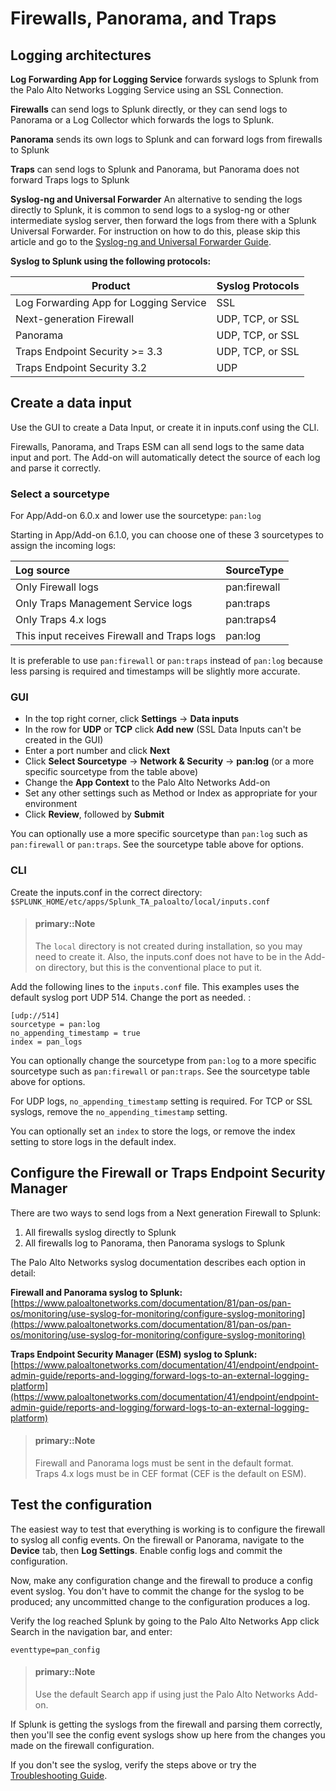 # Firewalls, Panorama, and Traps

## Logging architectures

**Log Forwarding App for Logging Service** forwards syslogs to Splunk from the Palo Alto Networks Logging Service using an SSL Connection.

**Firewalls** can send logs to Splunk directly, or they can send logs to Panorama or a Log Collector which forwards the logs to Splunk.

**Panorama** sends its own logs to Splunk and can forward logs from firewalls to Splunk

**Traps** can send logs to Splunk and Panorama, but Panorama does not forward Traps logs to Splunk

**Syslog-ng and Universal Forwarder** An alternative to sending the logs directly to Splunk, it is common to send logs to a syslog-ng or other intermediate syslog server, then forward the logs from there with a Splunk Universal Forwarder. For instruction on how to do this, please skip this article and go to the [Syslog-ng and Universal Forwarder Guide](universal-forwarder.md).

**Syslog to Splunk using the following protocols:**

| Product | Syslog Protocols |
| --- | --- |
| Log Forwarding App for Logging Service | SSL |
| Next-generation Firewall | UDP, TCP, or SSL |
| Panorama | UDP, TCP, or SSL |
| Traps Endpoint Security &gt;= 3.3 | UDP, TCP, or SSL |
| Traps Endpoint Security 3.2 | UDP |

## Create a data input

Use the GUI to create a Data Input, or create it in inputs.conf using the CLI.

Firewalls, Panorama, and Traps ESM can all send logs to the same data input and port. The Add-on will automatically detect the source of each log and parse it correctly.

### Select a sourcetype

For App/Add-on 6.0.x and lower use the sourcetype: `pan:log`

Starting in App/Add-on 6.1.0, you can choose one of these 3 sourcetypes to assign the incoming logs:

| Log source | SourceType |
| :--- | :--- |
| Only Firewall logs | pan:firewall |
| Only Traps Management Service logs | pan:traps |
| Only Traps 4.x logs | pan:traps4 |
| This input receives Firewall and Traps logs | pan:log |

It is preferable to use `pan:firewall` or `pan:traps` instead of `pan:log` because less parsing is required and timestamps will be slightly more accurate.

### GUI

* In the top right corner, click **Settings** -&gt; **Data inputs**
* In the row for **UDP** or **TCP** click **Add new** \(SSL Data Inputs can't be created in the GUI\)
* Enter a port number and click **Next**
* Click **Select Sourcetype** -&gt; **Network & Security** -&gt; **pan:log** (or a more specific sourcetype from the table above)
* Change the **App Context** to the Palo Alto Networks Add-on
* Set any other settings such as Method or Index as appropriate for your environment
* Click **Review**, followed by **Submit**

You can optionally use a more specific sourcetype than `pan:log` such as `pan:firewall` or `pan:traps`. See the sourcetype table above for options.

### CLI

Create the inputs.conf in the correct directory:  
`$SPLUNK_HOME/etc/apps/Splunk_TA_paloalto/local/inputs.conf`

> #### primary::Note
>
> The `local` directory is not created during installation, so you may need to create it. Also, the inputs.conf does not have to be in the Add-on directory, but this is the conventional place to put it.

Add the following lines to the `inputs.conf` file. This examples uses the default syslog port UDP 514. Change the port as needed. :

```
[udp://514]
sourcetype = pan:log
no_appending_timestamp = true
index = pan_logs
```
You can optionally change the sourcetype from `pan:log` to a more specific sourcetype such as `pan:firewall` or `pan:traps`.  See the sourcetype table above for options.

For UDP logs, `no_appending_timestamp` setting is required. For TCP or SSL syslogs, remove the `no_appending_timestamp` setting.

You can optionally set an `index` to store the logs, or remove the index setting to store logs in the default index.

## Configure the Firewall or Traps Endpoint Security Manager

There are two ways to send logs from a Next generation Firewall to Splunk:

1. All firewalls syslog directly to Splunk
2. All firewalls log to Panorama, then Panorama syslogs to Splunk

The Palo Alto Networks syslog documentation describes each option in detail:

**Firewall and Panorama syslog to Splunk:**  
[https://www.paloaltonetworks.com/documentation/81/pan-os/pan-os/monitoring/use-syslog-for-monitoring/configure-syslog-monitoring](https://www.paloaltonetworks.com/documentation/81/pan-os/pan-os/monitoring/use-syslog-for-monitoring/configure-syslog-monitoring)

**Traps Endpoint Security Manager \(ESM\) syslog to Splunk:**  
[https://www.paloaltonetworks.com/documentation/41/endpoint/endpoint-admin-guide/reports-and-logging/forward-logs-to-an-external-logging-platform](https://www.paloaltonetworks.com/documentation/41/endpoint/endpoint-admin-guide/reports-and-logging/forward-logs-to-an-external-logging-platform)

> #### primary::Note
>
> Firewall and Panorama logs must be sent in the default format.  
> Traps 4.x logs must be in CEF format \(CEF is the default on ESM\).

## Test the configuration

The easiest way to test that everything is working is to configure the firewall to syslog all config events. On the firewall or Panorama, navigate to the **Device** tab, then **Log Settings**. Enable config logs and commit the configuration.

Now, make any configuration change and the firewall to produce a config event syslog. You don't have to commit the change for the syslog to be produced; any uncommitted change to the configuration produces a log.

Verify the log reached Splunk by going to the Palo Alto Networks App click Search in the navigation bar, and enter:

```
eventtype=pan_config
```

> #### primary::Note
>
> Use the default Search app if using just the Palo Alto Networks Add-on.

If Splunk is getting the syslogs from the firewall and parsing them correctly, then you'll see the config event syslogs show up here from the changes you made on the firewall configuration.

If you don't see the syslog, verify the steps above or try the [Troubleshooting Guide](troubleshoot.md).

